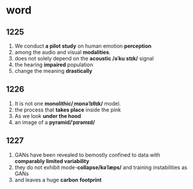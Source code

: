 # word

## 1225

1. We conduct **a pilot study** on human emotion **perception**
2. among the audio and visual **modalities**.
3. does not solely depend on the **acoustic /əˈkuːstɪk/** signal
4. the hearing **impaired** population
5. change the meaning **drastically**

## 1226

1. It is not one **monolithic/ˌmɒnəˈlɪθɪk/** model.
2. the process that **takes place** inside the pink
3. As we look **under the hood**
4. an image of a **pyramid/ˈpɪrəmɪd/**

## 1227

1.  GANs have been revealed to bemostly confined to data with **comparably limited variability**
2. they do not exhibit mode-**collapse/kəˈlæps/** and training instabilities as GANs
3. and leaves a huge **carbon** **footprint**